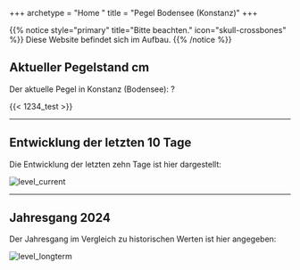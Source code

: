 +++
archetype = "Home "
title = "Pegel Bodensee (Konstanz)"
+++

{{% notice style="primary" title="Bitte beachten." icon="skull-crossbones" %}}
Diese Website befindet sich im Aufbau.
{{% /notice %}}

## Aktueller Pegelstand <span id=current> cm </span>

Der aktuelle Pegel in Konstanz (Bodensee): <span id=current> ? </span>

{{< 1234_test >}}

---

## Entwicklung der letzten 10 Tage

Die Entwicklung der letzten zehn Tage ist hier dargestellt:

![level_current](https://pegel-konstanz-for-website.s3.eu-central-1.amazonaws.com/graph/DE/current_DE.png)

---

## Jahresgang 2024

Der Jahresgang im Vergleich zu historischen Werten ist hier angegeben:

![level_longterm](https://pegel-konstanz-for-website.s3.eu-central-1.amazonaws.com/graph/DE/longterm_DE.png)
